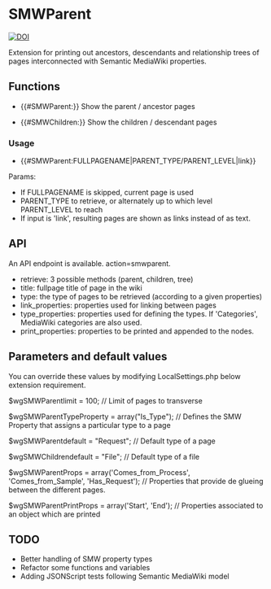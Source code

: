 # SMWParent

[![DOI](https://zenodo.org/badge/24464261.svg)](https://zenodo.org/badge/latestdoi/24464261)

Extension for printing out ancestors, descendants and relationship trees of pages interconnected with Semantic MediaWiki properties.

## Functions 

* {{#SMWParent:}} 
  Show the parent / ancestor pages
  
* {{#SMWChildren:}}
  Show the children / descendant pages

### Usage

* {{#SMWParent:FULLPAGENAME|PARENT_TYPE/PARENT_LEVEL|link}}


Params:

- If FULLPAGENAME is skipped, current page is used
- PARENT_TYPE to retrieve, or alternately up to which level PARENT_LEVEL to reach
- If input is 'link', resulting pages are shown as links instead of as text.

## API

An API endpoint is available. action=smwparent.
* retrieve: 3 possible methods (parent, children, tree)
* title: fullpage title of page in the wiki
* type: the type of pages to be retrieved (according to a given properties)
* link_properties: properties used for linking between pages
* type_properties: properties used for defining the types. If 'Categories', MediaWiki categories are also used.
* print_properties: properties to be printed and appended to the nodes.

## Parameters and default values

You can override these values by modifying LocalSettings.php below extension requirement.

$wgSMWParentlimit = 100; // Limit of pages to transverse

$wgSMWParentTypeProperty = array("Is_Type"); // Defines the SMW Property that assigns a particular type to a page

$wgSMWParentdefault = "Request"; // Default type of a page

$wgSMWChildrendefault = "File"; // Default type of a file

$wgSMWParentProps = array('Comes_from_Process', 'Comes_from_Sample', 'Has_Request'); // Properties that provide de glueing between the different pages.

$wgSMWParentPrintProps = array('Start', 'End'); // Properties associated to an object which are printed

## TODO

* Better handling of SMW property types
* Refactor some functions and variables
* Adding JSONScript tests following Semantic MediaWiki model

